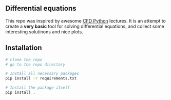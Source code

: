 Differential equations [](https://travis-ci.com/kqf/differential-equatoins.svg?token=7bkqqhrPB19pD1YKrAZM&branch=master)
----------------------

This repo was inspired by awesome [CFD Python](https://github.com/barbagroup/CFDPython) lectures. It is an attempt to create a **very basic** tool for solving differential equations, and collect some interesting solutinons and nice plots.


## Installation
```bash
# clone the repo
# go to the repo directory

# Install all necessary packages
pip install -r requirements.txt

# Install the package itself
pip install .
```